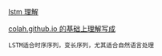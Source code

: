 [lstm 理解](http://colah.github.io/posts/2015-08-Understanding-LSTMs/)

[colah.github.io 的基础上理解写成](https://www.cnblogs.com/leeshum/p/6133290.html)

```
LSTM适合时序序列，变长序列，尤其适合自然语言处理
```
